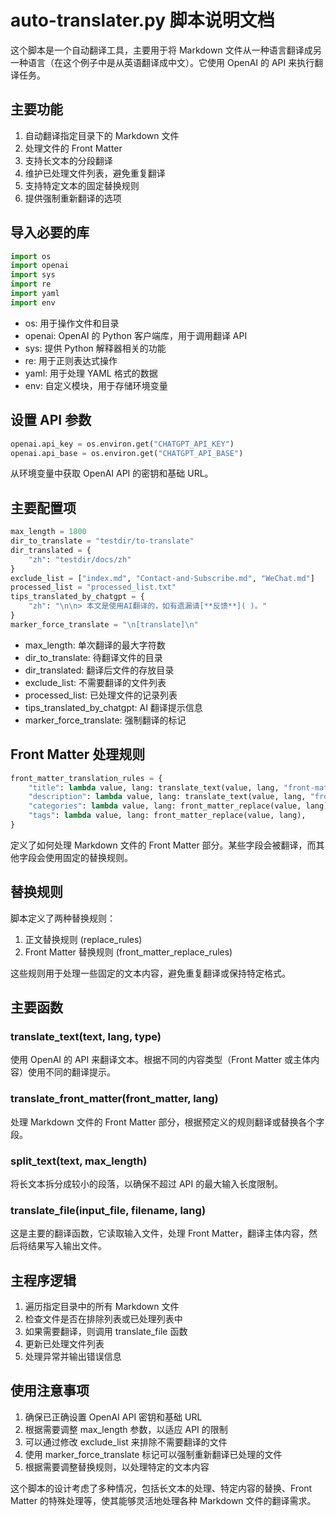 # auto-translater.py 脚本说明文档

这个脚本是一个自动翻译工具，主要用于将 Markdown 文件从一种语言翻译成另一种语言（在这个例子中是从英语翻译成中文）。它使用 OpenAI 的 API 来执行翻译任务。

## 主要功能

1. 自动翻译指定目录下的 Markdown 文件
2. 处理文件的 Front Matter
3. 支持长文本的分段翻译
4. 维护已处理文件列表，避免重复翻译
5. 支持特定文本的固定替换规则
6. 提供强制重新翻译的选项

## 导入必要的库

```Python
import os
import openai
import sys
import re
import yaml
import env
```

- os: 用于操作文件和目录
- openai: OpenAI 的 Python 客户端库，用于调用翻译 API
- sys: 提供 Python 解释器相关的功能
- re: 用于正则表达式操作
- yaml: 用于处理 YAML 格式的数据
- env: 自定义模块，用于存储环境变量

## 设置 API 参数

```Python
openai.api_key = os.environ.get("CHATGPT_API_KEY")
openai.api_base = os.environ.get("CHATGPT_API_BASE")
```

从环境变量中获取 OpenAI API 的密钥和基础 URL。

## 主要配置项

```Python
max_length = 1800
dir_to_translate = "testdir/to-translate"
dir_translated = {
    "zh": "testdir/docs/zh"
}
exclude_list = ["index.md", "Contact-and-Subscribe.md", "WeChat.md"]
processed_list = "processed_list.txt"
tips_translated_by_chatgpt = {
    "zh": "\n\n> 本文是使用AI翻译的，如有遗漏请[**反馈**]( )。"
}
marker_force_translate = "\n[translate]\n"
```

- max_length: 单次翻译的最大字符数
- dir_to_translate: 待翻译文件的目录
- dir_translated: 翻译后文件的存放目录
- exclude_list: 不需要翻译的文件列表
- processed_list: 已处理文件的记录列表
- tips_translated_by_chatgpt: AI 翻译提示信息
- marker_force_translate: 强制翻译的标记

## Front Matter 处理规则

```Python
front_matter_translation_rules = {
    "title": lambda value, lang: translate_text(value, lang, "front-matter"),
    "description": lambda value, lang: translate_text(value, lang, "front-matter"),
    "categories": lambda value, lang: front_matter_replace(value, lang),
    "tags": lambda value, lang: front_matter_replace(value, lang),
}
```

定义了如何处理 Markdown 文件的 Front Matter 部分。某些字段会被翻译，而其他字段会使用固定的替换规则。

## 替换规则

脚本定义了两种替换规则：

1. 正文替换规则 (replace_rules)
2. Front Matter 替换规则 (front_matter_replace_rules)

这些规则用于处理一些固定的文本内容，避免重复翻译或保持特定格式。

## 主要函数

### translate_text(text, lang, type)

使用 OpenAI 的 API 来翻译文本。根据不同的内容类型（Front Matter 或主体内容）使用不同的翻译提示。

### translate_front_matter(front_matter, lang)

处理 Markdown 文件的 Front Matter 部分，根据预定义的规则翻译或替换各个字段。

### split_text(text, max_length)

将长文本拆分成较小的段落，以确保不超过 API 的最大输入长度限制。

### translate_file(input_file, filename, lang)

这是主要的翻译函数，它读取输入文件，处理 Front Matter，翻译主体内容，然后将结果写入输出文件。

## 主程序逻辑

1. 遍历指定目录中的所有 Markdown 文件
2. 检查文件是否在排除列表或已处理列表中
3. 如果需要翻译，则调用 translate_file 函数
4. 更新已处理文件列表
5. 处理异常并输出错误信息

## 使用注意事项

1. 确保已正确设置 OpenAI API 密钥和基础 URL
2. 根据需要调整 max_length 参数，以适应 API 的限制
3. 可以通过修改 exclude_list 来排除不需要翻译的文件
4. 使用 marker_force_translate 标记可以强制重新翻译已处理的文件
5. 根据需要调整替换规则，以处理特定的文本内容

这个脚本的设计考虑了多种情况，包括长文本的处理、特定内容的替换、Front Matter 的特殊处理等，使其能够灵活地处理各种 Markdown 文件的翻译需求。

